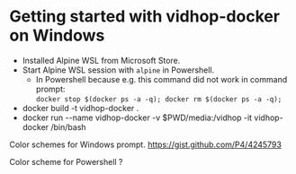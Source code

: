 # Getting started with vidhop-docker on Windows

- Installed Alpine WSL from Microsoft Store.
- Start Alpine WSL session with `alpine` in Powershell.
	- In Powershell because e.g. this command did not work in command prompt:  
	  `docker stop $(docker ps -a -q); docker rm $(docker ps -a -q);`
- docker build -t vidhop-docker .
- docker run --name vidhop-docker -v $PWD/media:/vidhop -it vidhop-docker /bin/bash

Color schemes for Windows prompt.
https://gist.github.com/P4/4245793

Color scheme for Powershell ?
